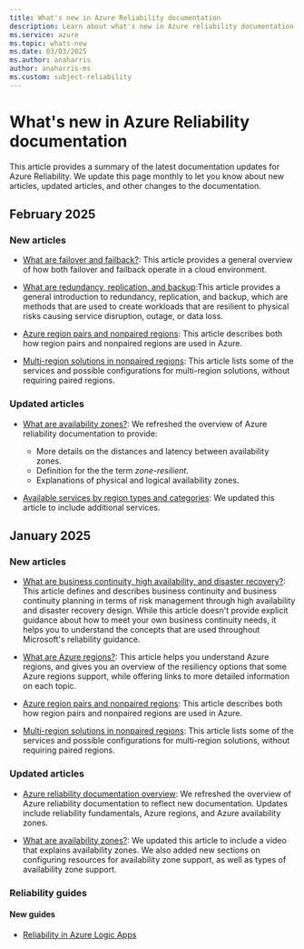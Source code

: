 ```yaml
---
title: What's new in Azure Reliability documentation
description: Learn about what's new in Azure reliability documentation
ms.service: azure
ms.topic: whats-new
ms.date: 03/03/2025
ms.author: anaharris
author: anaharris-ms
ms.custom: subject-reliability
---
```


# What's new in Azure Reliability documentation


This article provides a summary of the latest documentation updates for Azure Reliability. We update this page monthly to let you know about new articles, updated articles, and other changes to the documentation.
## February 2025

### New articles

- [What are failover and failback?](./concept-failover-failback.md): This article provides a general overview of how both failover and failback operate in a cloud environment. 

- [What are redundancy, replication, and backup](./concept-redundancy-replication-backup.md):This article provides a general introduction to redundancy, replication, and backup, which are methods that are used to create workloads that are resilient to physical risks causing service disruption, outage, or data loss.

- [Azure region pairs and nonpaired regions](./regions-overview.md): This article describes both how region pairs and nonpaired regions are used in Azure.

- [Multi-region solutions in nonpaired regions](./regions-multi-region-nonpaired.md): This article lists some of the services and possible configurations for multi-region solutions, without requiring paired regions.

### Updated articles

- [What are availability zones?](./availability-zones-overview.md): We refreshed the overview of Azure reliability documentation to provide:
   - More details on the distances and latency between availability zones.
   - Definition for the the term *zone-resilient*.
   - Explanations of physical and logical availability zones. 

- [Available services by region types and categories](./availability-service-by-category.md): We updated this article to include additional services.

## January 2025

### New articles

- [What are business continuity, high availability, and disaster recovery?](./concept-business-continuity-high-availability-disaster-recovery.md): 
This article defines and describes business continuity and business continuity planning in terms of risk management through high availability and disaster recovery design. While this article doesn't provide explicit guidance about how to meet your own business continuity needs, it helps you to understand the concepts that are used throughout Microsoft's reliability guidance.

- [What are Azure regions?](./regions-overview.md): This article helps you understand Azure regions, and gives you an overview of the resiliency options that some Azure regions support, while offering links to more detailed information on each topic.

- [Azure region pairs and nonpaired regions](./regions-overview.md): This article describes both how region pairs and nonpaired regions are used in Azure.

- [Multi-region solutions in nonpaired regions](./regions-multi-region-nonpaired.md): This article lists some of the services and possible configurations for multi-region solutions, without requiring paired regions.
 
### Updated articles

- [Azure reliability documentation overview](./overview.md): We refreshed the overview of Azure reliability documentation to reflect new documentation. Updates include reliability fundamentals, Azure regions, and Azure availability zones.

- [What are availability zones?](./availability-zones-overview.md): We updated this article to include a video that explains availability zones. We also added new sections on configuring resources for availability zone support, as well as types of availability zone support.

### Reliability guides

#### New guides

- [Reliability in Azure Logic Apps](reliability-logic-apps.md)

<!-- docutune:ignoreNextStep -->
